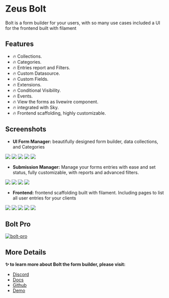 # Zeus Bolt

Bolt is a form builder for your users, with so many use cases included a UI for the frontend built with filament

## Features

- 🔥 Collections.
- 🔥 Categories.
- 🔥 Entries report and Filters.
- 🔥 Custom Datasource.
- 🔥 Custom Fields.
- 🔥 Extensions.
- 🔥 Conditional Visibility.
- 🔥 Events.
- 🔥 View the forms as livewire component.
- 🔥 integrated with Sky.
- 🔥 Frontend scaffolding, highly customizable.

## Screenshots

* **UI Form Manager:** beautifully designed form builder, data collections, and Categories

![](https://larazeus.com/images/screenshots/bolt/admin-1.png)
![](https://larazeus.com/images/screenshots/bolt/admin-2.png)
![](https://larazeus.com/images/screenshots/bolt/admin-3.png)
![](https://larazeus.com/images/screenshots/bolt/admin-9.png)
![](https://larazeus.com/images/screenshots/bolt/admin-10.png)

* **Submission Manager:** Manage your forms entries with ease and set status, fully customizable, with reports and advanced filters.

![](https://larazeus.com/images/screenshots/bolt/admin-5.png)
![](https://larazeus.com/images/screenshots/bolt/admin-6.png)
![](https://larazeus.com/images/screenshots/bolt/admin-7.png)
![](https://larazeus.com/images/screenshots/bolt/admin-8.png)

* **Frontend:** frontend scaffolding built with filament. Including pages to list all user entries for your clients

![](https://larazeus.com/images/screenshots/bolt/frontend-1.png)
![](https://larazeus.com/images/screenshots/bolt/frontend-2.png)
![](https://larazeus.com/images/screenshots/bolt/frontend-3.png)
![](https://larazeus.com/images/screenshots/bolt/frontend-4.png)
![](https://larazeus.com/images/screenshots/bolt/frontend-5.png)

## Bolt Pro

[![bolt-pro](https://larazeus.com/images/bolt-pro-ad.png)](https://filamentphp.com/plugins/lara-zeus-bolt-pro)

## More Details

**✨ to learn more about Bolt the form builder, please visit:**

- [Discord](https://discord.com/channels/883083792112300104/1121563279668555897)
- [Docs](https://larazeus.com/docs/bolt)
- [Github](https://github.com/lara-zeus/bolt)
- [Demo](https://demo.larazeus.com)
